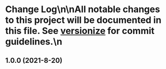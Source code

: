 # Change Log\n\nAll notable changes to this project will be documented in this file. See [versionize](https://github.com/saintedlama/versionize) for commit guidelines.\n
<a name="1.0.0"></a>
## 1.0.0 (2021-8-20)

